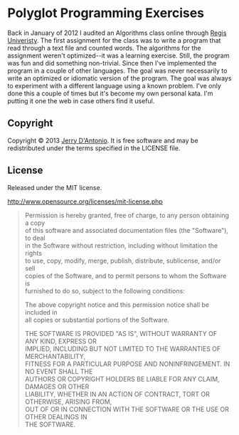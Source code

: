 # Polyglot Programming Exercises

Back in January of 2012 I audited an Algorithms class online through
[Regis Univeristy](http://www.regis.edu/). The first assignment for the class
was to write a program that read through a text file and counted words. The
algorithms for the assignment weren't optimized--it was a learning exercise.
Still, the program was fun and did something non-trivial. Since then I've
implemented the program in a couple of other languages. The goal was never
necessarily to write an optimized or idiomatic version of the program. The goal
was always to experiment with a different language using a known problem. I've
only done this a couple of times but it's become my own personal kata. I'm
putting it one the web in case others find it useful.

## Copyright

Copyright &copy; 2013 [Jerry D'Antonio](https://twitter.com/jerrydantonio).
It is free software and may be redistributed under the terms specified in
the LICENSE file.

## License

Released under the MIT license.

http://www.opensource.org/licenses/mit-license.php  

> Permission is hereby granted, free of charge, to any person obtaining a copy  
> of this software and associated documentation files (the "Software"), to deal  
> in the Software without restriction, including without limitation the rights  
> to use, copy, modify, merge, publish, distribute, sublicense, and/or sell  
> copies of the Software, and to permit persons to whom the Software is  
> furnished to do so, subject to the following conditions:  
> 
> The above copyright notice and this permission notice shall be included in  
> all copies or substantial portions of the Software.  
> 
> THE SOFTWARE IS PROVIDED "AS IS", WITHOUT WARRANTY OF ANY KIND, EXPRESS OR  
> IMPLIED, INCLUDING BUT NOT LIMITED TO THE WARRANTIES OF MERCHANTABILITY,  
> FITNESS FOR A PARTICULAR PURPOSE AND NONINFRINGEMENT. IN NO EVENT SHALL THE  
> AUTHORS OR COPYRIGHT HOLDERS BE LIABLE FOR ANY CLAIM, DAMAGES OR OTHER  
> LIABILITY, WHETHER IN AN ACTION OF CONTRACT, TORT OR OTHERWISE, ARISING FROM,  
> OUT OF OR IN CONNECTION WITH THE SOFTWARE OR THE USE OR OTHER DEALINGS IN  
> THE SOFTWARE.  
